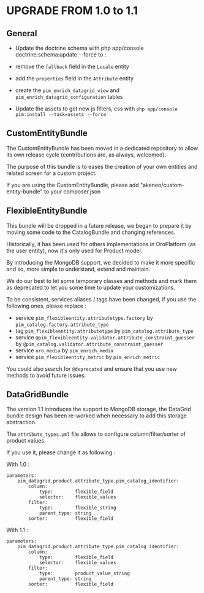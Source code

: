 UPGRADE FROM 1.0 to 1.1
=======================

General
-------

- Update the doctrine schema with php app/console doctrine:schema:update --force to :
 - remove the `fallback` field in the `Locale` entity
 - add the `properties` field in the `Attribute` entity
 - create the `pim_enrich_datagrid_view` and `pim_enrich_datagrid_configuration` tables

- Update the assets to get new js filters, css with `php app/console pim:install --task=assets --force`

CustomEntityBundle
------------------

The CustomEntityBundle has been moved in a dedicated repository to allow its own release cycle (contributions are, as always, welcomed).

The purpose of this bundle is to eases the creation of your own entities and related screen for a custom project.

If you are using the CustomEntityBundle, please add "akeneo/custom-entity-bundle" to your composer.json

FlexibleEntityBundle
--------------------

This bundle will be dropped in a future release, we began to prepare it by moving some code to the CatalogBundle and changing references.

Historically, it has been used for others implementations in OroPlatform (as the user entity), now it's only used for Product model.

By introducing the MongoDB support, we decided to make it more specific and so, more simple to understand, extend and maintain.

We do our best to let some temporary classes and methods and mark them as deprecated to let you some time to update your customizations.

To be consistent, services aliases / tags have been changed, if you use the following ones, please replace :
 - service `pim_flexibleentity.attributetype.factory` by `pim_catalog.factory.attribute_type`
 - tag `pim_flexibleentity.attributetype` by `pim_catalog.attribute_type`
 - service `@pim_flexibleentity.validator.attribute_constraint_guesser` by `@pim_catalog.validator.attribute_constraint_guesser`
 - service `oro_media` by `pim_enrich_media`
 - service `pim_flexibleentity_metric` by `pim_enrich_metric`

You could also search for `@deprecated` and ensure that you use new methods to avoid future issues.

DataGridBundle
--------------

The version 1.1 introduces the support to MongoDB storage, the DataGrid bundle design has been re-worked when necessary to add this storage abstraction.

The `attribute_types.yml` file allows to configure column/filter/sorter of product values.

If you use it, please change it as following :

With 1.0 :
```
parameters:
    pim_datagrid.product.attribute_type.pim_catalog_identifier:
        column:
            type:        flexible_field
            selector:    flexible_values
        filter:
            type:        flexible_string
            parent_type: string
        sorter:          flexible_field
```

With 1.1 :
```
parameters:
    pim_datagrid.product.attribute_type.pim_catalog_identifier:
        column:
            type:        flexible_field
            selector:    flexible_values
        filter:
            type:        product_value_string
            parent_type: string
        sorter:          flexible_field
```
